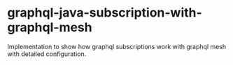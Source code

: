 # graphql-java-subscription-with-graphql-mesh
Implementation to show how graphql subscriptions work with graphql mesh with detailed configuration.
